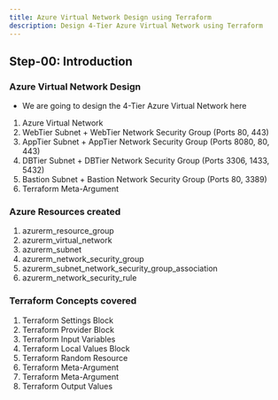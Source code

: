 ```yaml
---
title: Azure Virtual Network Design using Terraform
description: Design 4-Tier Azure Virtual Network using Terraform
---
```


## Step-00: Introduction
### Azure Virtual Network Design
- We are going to design the 4-Tier Azure Virtual Network here
1. Azure Virtual Network
2. WebTier Subnet + WebTier Network Security Group (Ports 80, 443)
3. AppTier Subnet + AppTier Network Security Group (Ports 8080, 80, 443)
4. DBTier Subnet + DBTier Network Security Group  (Ports 3306, 1433, 5432)
5. Bastion Subnet + Bastion Network Security Group (Ports 80, 3389)
6. Terraform  Meta-Argument 
### Azure Resources created
1. azurerm_resource_group
2. azurerm_virtual_network
3. azurerm_subnet
4. azurerm_network_security_group
5. azurerm_subnet_network_security_group_association
6. azurerm_network_security_rule

### Terraform Concepts covered
1. Terraform Settings Block
2. Terraform Provider Block
3. Terraform Input Variables
4. Terraform Local Values Block
5. Terraform Random Resource 
6. Terraform  Meta-Argument
7. Terraform  Meta-Argument
8. Terraform Output Values
